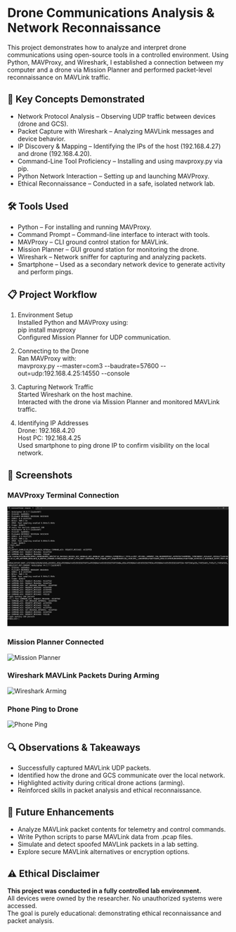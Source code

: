 # Drone Communications Analysis & Network Reconnaissance

This project demonstrates how to analyze and interpret drone communications using open-source tools in a controlled environment. Using Python, MAVProxy, and Wireshark, I established a connection between my computer and a drone via Mission Planner and performed packet-level reconnaissance on MAVLink traffic.

## 🧠 Key Concepts Demonstrated

- Network Protocol Analysis – Observing UDP traffic between devices (drone and GCS).
- Packet Capture with Wireshark – Analyzing MAVLink messages and device behavior.
- IP Discovery & Mapping – Identifying the IPs of the host (192.168.4.27) and drone (192.168.4.20).
- Command-Line Tool Proficiency – Installing and using mavproxy.py via pip.
- Python Network Interaction – Setting up and launching MAVProxy.
- Ethical Reconnaissance – Conducted in a safe, isolated network lab.

## 🛠️ Tools Used

- Python – For installing and running MAVProxy.
- Command Prompt – Command-line interface to interact with tools.
- MAVProxy – CLI ground control station for MAVLink.
- Mission Planner – GUI ground station for monitoring the drone.
- Wireshark – Network sniffer for capturing and analyzing packets.
- Smartphone – Used as a secondary network device to generate activity and perform pings.

## 📋 Project Workflow

1. Environment Setup  
Installed Python and MAVProxy using:  
pip install mavproxy  
Configured Mission Planner for UDP communication.

2. Connecting to the Drone  
Ran MAVProxy with:  
mavproxy.py --master=com3 --baudrate=57600 --out=udp:192.168.4.25:14550 --console

3. Capturing Network Traffic  
Started Wireshark on the host machine.  
Interacted with the drone via Mission Planner and monitored MAVLink traffic.

4. Identifying IP Addresses  
Drone: 192.168.4.20  
Host PC: 192.168.4.25  
Used smartphone to ping drone IP to confirm visibility on the local network.

## 📸 Screenshots

### MAVProxy Terminal Connection  
![MAVProxy Terminal](https://github.com/Gebrin86/Project-Lab/blob/cf40cedeaaec328fe63033e696605c41d3df3662/Screenshot%202025-07-28%20174105.png)

### Mission Planner Connected  
![Mission Planner](images/mission_planner_connected.png)

### Wireshark MAVLink Packets During Arming  
![Wireshark Arming](images/wireshark_arm_highlight.png)

### Phone Ping to Drone  
![Phone Ping](images/phone_ping_to_drone.png)

## 🔍 Observations & Takeaways

- Successfully captured MAVLink UDP packets.
- Identified how the drone and GCS communicate over the local network.
- Highlighted activity during critical drone actions (arming).
- Reinforced skills in packet analysis and ethical reconnaissance.

## 🚀 Future Enhancements

- Analyze MAVLink packet contents for telemetry and control commands.
- Write Python scripts to parse MAVLink data from .pcap files.
- Simulate and detect spoofed MAVLink packets in a lab setting.
- Explore secure MAVLink alternatives or encryption options.

## ⚠️ Ethical Disclaimer

**This project was conducted in a fully controlled lab environment.**  
All devices were owned by the researcher. No unauthorized systems were accessed.  
The goal is purely educational: demonstrating ethical reconnaissance and packet analysis.
